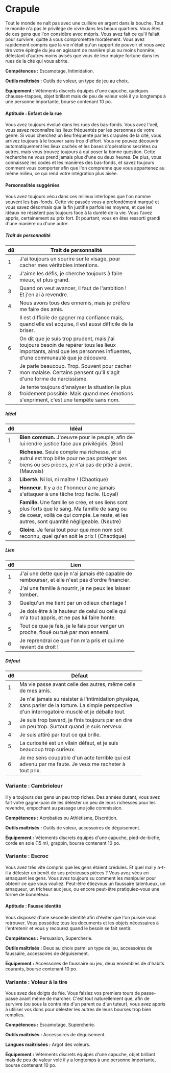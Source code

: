 
<Items>

# <Name>Crapule</Name>

Tout le monde ne naît pas avec une cuillère en argent dans la bouche. Tout le monde n'a pas le privilège de vivre dans les beaux quartiers. Vous êtes de ces gens que l'on considère avec mépris. Vous avez fait ce qu'il fallait pour survivre, quitte à vous compromettre moralement. Vous avez rapidement compris que la vie n'était qu'un rapport de pouvoir et vous avez tiré votre épingle du jeu en agissant de manière plus ou moins honnête, délestant d'autres moins avisés que vous de leur maigre fortune dans les rues de la cité qui vous abrite.

**Compétences :** Escamotage, Intimidation.

**Outils maîtrisés :** Outils de voleur, un type de jeu au choix.

**Équipement :** Vêtements discrets équipés d'une capuche, quelques chausse-trappes, objet brillant mais de peu de valeur volé il y a longtemps à une personne importante, bourse contenant 10 po.

<Generic>

#### <Name>Aptitude : Enfant de la rue</Name>

Vous avez toujours évolué dans les rues des bas-fonds. Vous avez l'oeil, vous savez reconnaître les lieux fréquentés par les personnes de votre genre. Si vous cherchez un lieu fréquenté par les crapules de la cité, vous arrivez toujours à le trouver sans trop d'effort. Vous ne pouvez découvrir automatiquement les lieux cachés et les bases d'opérations secrètes ou autres, mais vous trouvez toujours à qui poser la bonne question. Cette recherche ne vous prend jamais plus d'une ou deux heures. De plus, vous connaissez les codes et les manières des bas-fonds, et savez toujours comment vous comporter afin que l'on comprenne que vous appartenez au même milieu, ce qui rend votre intégration plus aisée.

</Generic>

<Items>

#### <Name>Personnalités suggérées</Name>

Vous avez toujours vécu dans ces milieux interlopes que l'on nomme souvent les bas-fonds. Cette vie passée vous a profondément marqué et vous savez désormais que la fin justifie parfois les moyens, et que les idéaux ne résistent pas toujours face à la dureté de la vie. Vous l'avez appris, certainement au prix fort. Et pourtant, vous en êtes ressorti grandi d'une manière ou d'une autre.

<Generic>

##### <Name>Trait de personnalité</Name>

|d8|Trait de personnalité|
|---|---|
|1|J'ai toujours un sourire sur le visage, pour<br>cacher mes véritables intentions.|
|2|J'aime les défis, je cherche toujours à faire<br>mieux, et plus grand.|
|3|Quand on veut avancer, il faut de l'ambition !<br>Et j'en ai à revendre.|
|4|Nous avons tous des ennemis, mais je préfère<br>me faire des amis.|
|5|Il est difficile de gagner ma confiance mais,<br>quand elle est acquise, il est aussi difficile de la<br>briser.|
|6|On dit que je suis trop prudent, mais j'ai<br>toujours besoin de repérer tous les lieux<br>importants, ainsi que les personnes influentes,<br>d'une communauté que je découvre.|
|7|Je parle beaucoup. Trop. Souvent pour cacher<br>mon malaise. Certains pensent qu'il s'agit<br>d'une forme de narcissisme.|
|8|Je tente toujours d'analyser la situation le plus<br>froidement possible. Mais quand mes émotions<br>s'expriment, c'est une tempête sans nom.|

</Generic>

<Generic>

##### <Name>Idéal</Name>

|d6|Idéal|
|---|---|
|1|**Bien commun.** J'oeuvre pour le peuple, afin de<br>lui rendre justice face aux privilégiés. (Bon)|
|2|**Richesse.** Seule compte ma richesse, et si<br>autrui est trop bête pour ne pas protéger ses<br>biens ou ses pièces, je n'ai pas de pitié à avoir.<br>(Mauvais)|
|3|**Liberté.** Ni loi, ni maître ! (Chaotique)|
|4|**Honneur.** Il y a de l'honneur à ne jamais<br>s'attaquer à une tâche trop facile. (Loyal)|
|5|**Famille.** Une famille se crée, et ses liens sont<br>plus forts que le sang. Ma famille de sang ou<br>de coeur, voilà ce qui compte. Le reste, et les<br>autres, sont quantité négligeable. (Neutre)|
|6|**Gloire.** Je ferai tout pour que mon nom soit<br>reconnu, quel qu'en soit le prix ! (Chaotique)|

</Generic>

<Generic>

##### <Name>Lien</Name>

|d6|Lien|
|---|---|
|1|J'ai une dette que je n'ai jamais été capable de<br>rembourser, et elle n'est pas d'ordre financier.|
|2|J'ai une famille à nourrir, je ne peux les laisser<br>tomber.|
|3|Quelqu'un me tient par un odieux chantage !|
|4|Je dois être à la hauteur de celui ou celle qui<br>m'a tout appris, et ne pas lui faire honte.|
|5|Tout ce que je fais, je le fais pour venger un<br>proche, floué ou tué par mon ennemi.|
|6|Je reprendrai ce que l'on m'a pris et qui me<br>revient de droit !|

</Generic>

<Generic>

##### <Name>Défaut</Name>

|d6|Défaut|
|---|---|
|1|Ma vie passe avant celle des autres, même celle<br>de mes amis.|
|2|Je n'ai jamais su résister à l'intimidation physique,<br>sans parler de la torture. La simple perspective<br>d'un interrogatoire musclé et je déballe tout.|
|3|Je suis trop bavard, je finis toujours par en dire<br>un peu trop. Surtout quand je suis nerveux.|
|4|Je suis attiré par tout ce qui brille.|
|5|La curiosité est un vilain défaut, et je suis<br>beaucoup trop curieux.|
|6|Je me sens coupable d'un acte terrible qui est<br>advenu par ma faute. Je veux me racheter à<br>tout prix.|

</Generic>

</Items>

<Generic>

### <Name>Variante : Cambrioleur</Name>

Il y a toujours des gens un peu trop riches. Des années durant, vous avez fait votre gagne-pain de les délester un peu de leurs richesses pour les revendre, empochant au passage une jolie commission.

**Compétences :** Acrobaties ou Athlétisme, Discrétion.

**Outils maîtrisés :** Outils de voleur, accessoires de déguisement.

**Équipement :** Vêtements discrets équipés d'une capuche, pied-de-biche, corde en soie (15 m), grappin, bourse contenant 10 po.

</Generic>

<Items>

### <Name>Variante : Escroc</Name>

Vous avez très vite compris que les gens étaient crédules. Et quel mal y a-t-il à délester un benêt de ses précieuses pièces ? Vous avez vécu en arnaquant les gens. Vous avez toujours su comment les manipuler pour obtenir ce que vous vouliez. Peut-être étiezvous un faussaire talentueux, un arnaqueur, un tricheur aux jeux, ou encore peut-être pratiquiez-vous une forme de bonneteau.

<Generic>

#### <Name>Aptitude : Fausse identité</Name>

Vous disposez d'une seconde identité afin d'éviter que l'on puisse vous retrouver. Vous possédez tous les documents et les objets nécessaires à l'entretenir et vous y recourez quand le besoin se fait sentir.

**Compétences :** Persuasion, Supercherie.

**Outils maîtrisés :** Deux au choix parmi un type de jeu, accessoires de faussaire, accessoires de déguisement.

**Équipement :** Accessoires de faussaire ou jeu, deux ensembles de d'habits courants, bourse contenant 10 po.

</Generic>

</Items>

<Generic>

### <Name>Variante : Voleur à la tire</Name>

Vous avez des doigts de fée. Vous faisiez vos premiers tours de passe-passe avant même de marcher. C'est tout naturellement que, afin de survivre (ou sous la contrainte d'un parent ou d'un tuteur), vous avez appris à utiliser vos dons pour délester les autres de leurs bourses trop bien remplies.

**Compétences :** Escamotage, Supercherie.

**Outils maîtrisés :** Accessoires de déguisement.

**Langues maîtrisées :** Argot des voleurs.

**Équipement :** Vêtements discrets équipés d'une capuche, objet brillant mais de peu de valeur volé il y a longtemps à une personne importante, bourse contenant 10 po.

</Generic>
